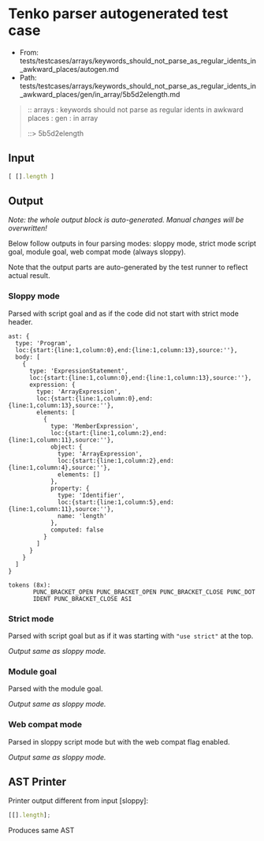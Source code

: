 # Tenko parser autogenerated test case

- From: tests/testcases/arrays/keywords_should_not_parse_as_regular_idents_in_awkward_places/autogen.md
- Path: tests/testcases/arrays/keywords_should_not_parse_as_regular_idents_in_awkward_places/gen/in_array/5b5d2elength.md

> :: arrays : keywords should not parse as regular idents in awkward places : gen : in array
>
> ::> 5b5d2elength

## Input


`````js
[ [].length ]
`````

## Output

_Note: the whole output block is auto-generated. Manual changes will be overwritten!_

Below follow outputs in four parsing modes: sloppy mode, strict mode script goal, module goal, web compat mode (always sloppy).

Note that the output parts are auto-generated by the test runner to reflect actual result.

### Sloppy mode

Parsed with script goal and as if the code did not start with strict mode header.

`````
ast: {
  type: 'Program',
  loc:{start:{line:1,column:0},end:{line:1,column:13},source:''},
  body: [
    {
      type: 'ExpressionStatement',
      loc:{start:{line:1,column:0},end:{line:1,column:13},source:''},
      expression: {
        type: 'ArrayExpression',
        loc:{start:{line:1,column:0},end:{line:1,column:13},source:''},
        elements: [
          {
            type: 'MemberExpression',
            loc:{start:{line:1,column:2},end:{line:1,column:11},source:''},
            object: {
              type: 'ArrayExpression',
              loc:{start:{line:1,column:2},end:{line:1,column:4},source:''},
              elements: []
            },
            property: {
              type: 'Identifier',
              loc:{start:{line:1,column:5},end:{line:1,column:11},source:''},
              name: 'length'
            },
            computed: false
          }
        ]
      }
    }
  ]
}

tokens (8x):
       PUNC_BRACKET_OPEN PUNC_BRACKET_OPEN PUNC_BRACKET_CLOSE PUNC_DOT
       IDENT PUNC_BRACKET_CLOSE ASI
`````

### Strict mode

Parsed with script goal but as if it was starting with `"use strict"` at the top.

_Output same as sloppy mode._

### Module goal

Parsed with the module goal.

_Output same as sloppy mode._

### Web compat mode

Parsed in sloppy script mode but with the web compat flag enabled.

_Output same as sloppy mode._

## AST Printer

Printer output different from input [sloppy]:

````js
[[].length];
````

Produces same AST
